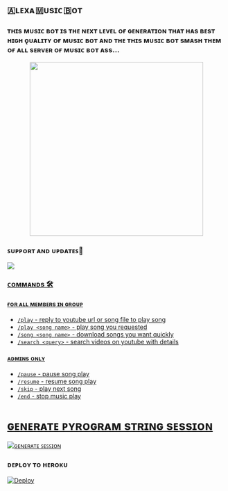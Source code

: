 <h2 align="centre">🇦ʟᴇxᴀ 🇲ᴜsɪᴄ 🇧ᴏᴛ  </h2>

### ᴛʜɪs ᴍᴜsɪᴄ ʙᴏᴛ ɪs ᴛʜᴇ ɴᴇxᴛ ʟᴇᴠᴇʟ ᴏғ ɢᴇɴᴇʀᴀᴛɪᴏɴ ᴛʜᴀᴛ ʜᴀs ʙᴇsᴛ ʜɪɢʜ ǫᴜᴀʟɪᴛʏ ᴏғ ᴍᴜsɪᴄ ʙᴏᴛ ᴀɴᴅ ᴛʜᴇ ᴛʜɪs ᴍᴜsɪᴄ ʙᴏᴛ sᴍᴀsʜ ᴛʜᴇᴍ ᴏғ ᴀʟʟ sᴇʀᴠᴇʀ ᴏғ ᴍᴜsɪᴄ ʙᴏᴛ ᴀss...

<p align="center"><a href="https://t.me/World_FriendShip_Zone"><img src="https://telegra.ph/file/99160c3518583eb5d8c0d.jpg" width="400"></a></p>



### ꜱᴜᴘᴘᴏʀᴛ ᴀɴᴅ ᴜᴘᴅᴀᴛᴇꜱ🎑
<a href="https://t.me/World_FriendShip_Zone"><img src="https://img.shields.io/badge/Join-Group%20Support-blue.svg?style=for-the-badge&logo=Telegram">

### ᴄᴏᴍᴍᴀɴᴅs 🛠
#### ғᴏʀ ᴀʟʟ ᴍᴇᴍʙᴇʀs ɪɴ ɢʀᴏᴜᴘ
- `/play` - reply to youtube url or song file to play song
- `/play <song name>` - play song you requested
- `/song <song name>` - download songs you want quickly
- `/search <query>` - search videos on youtube with details

#### ᴀᴅᴍɪɴs ᴏɴʟʏ
- `/pause` - pause song play
- `/resume` - resume song play
- `/skip` - play next song
- `/end` - stop music play


# ɢᴇɴᴇʀᴀᴛᴇ ᴘʏʀᴏɢʀᴀᴍ sᴛʀɪɴɢ sᴇssɪᴏɴ

[![ɢᴇɴᴇʀᴀᴛᴇ ꜱᴇꜱꜱɪᴏɴ](https://img.shields.io/badge/repl.it-generateString-yellowgreen)](https://t.me/SessionStringGeneratorZBot)


### ᴅᴇᴘʟᴏʏ ᴛᴏ ʜᴇʀᴏᴋᴜ

[![Deploy](https://www.herokucdn.com/deploy/button.svg)](https://heroku.com/deploy?template=https://github.com/Huvaris/Alexa-Music-Bot)
